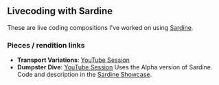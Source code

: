 ## Livecoding with Sardine

These are live coding compositions I've worked on using [Sardine](https://sardine.raphaelforment.fr/).  


### Pieces / rendition links

- **Transport Variations**: [YouTube Session](https://youtu.be/1FM4BhySs1Y)
- **Dumpster Dive**: [YouTube Session](https://www.youtube.com/watch?v=ZcdXgeqJI2E)
Uses the Alpha version of Sardine. Code and description in the [Sardine Showcase](https://sardine.raphaelforment.fr/showcase/dumpster_dive.html).
